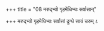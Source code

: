+++
title = "08 मरुद्भ्यो गृहमेधिभ्यः सर्वासान्"

+++
मरुद्भ्यो गृहमेधिभ्यः सर्वासां दुग्धे सायं चरुम् ८